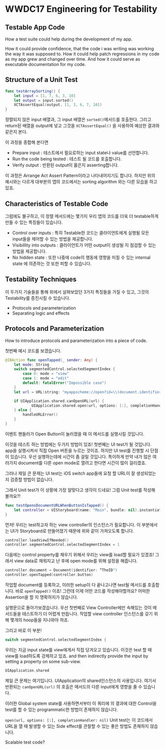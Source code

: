 # WWDC17 Engineering for Testability

## Testable App Code

How a test suite could help during the development of my app.

How it could provide confidence, that the code i was writing was working the way it was supposed to. How it could help patch regressions in my code as my app grew and changed over time. And how it could serve as executable documentation for my code.

## Structure of a Unit Test

```swift
func testArraySorting() {
	let input = [1, 7, 6, 3, 10]
	let output = input.sorted() 
	XCTAssertEqual(output, [1, 3, 6, 7, 10])
}
```

정렬되지 않은 input 배열과, 그 input 배열은 `sorted()`메서드를 호출한다. 그리고 return된 배열을 output에 넣고 그것을 `XCTAssertEqual()` 을 사용하여 예상한 결과와 같은지 본다.

이 과정을 종합해 본다면

- Prepare input : 테스트에서 필요로하는 input state나 value를 선언합니다.
- Run the code being tested : 테스트 될 코드를 호출합니다.
- Verify output : 반환된 output이 옳은지 asserting합니다.

이 과정은 Arrange Act Assert Pattern이라고 나타내어지기도 합니다.  하지만 위의 예시와는 다르게 대부분의 앱의 코드에서는 sorting algorithm 와는 다른 모습을 하고있죠.

## Characteristics of Testable Code

그럼에도 불구하고, 이 정렬 메서드에는 몇가지 우리 앱의 코드를 더욱 더 testable하게 만들 수 있는 특징들이 있습니다.

- Control over inputs : 특히 Testable한 코드는 클라이언트에게 실행될 모든 input들을 제어할 수 있는 방법을 제공합니다.
- Visibillity into outputs : 클라이언트가 어떤 output이 생성될 지 점검할 수 있는 방법을 제공합니다.
- No hidden state : 또한 나중에 code의 행동에 영향을 미칠 수 있는 internal state 에 의존하는 것 또한 피할 수 있습니다.

## Testability Techniques

이 두가지 기술들을 통해 위에서 살펴보았던 3가지 특징들을 가질 수 있고, 그것의 Testability를 증진시킬 수 있습니다.

- Protocols and parameterization
- Separating logic and effects

## Protocols and Parameterization

How to introduce protocols and parameterization into a piece of code.

첫번째 예시 코드를 보겠습니다.

```swift
@IBAction func openTapped(_ sender: Any) {
	let mode: String
	switch segmentedControl.selectedSegmentIndex {
		case 0: mode = "view"
		case 1: mode = "edit"
		default: fatalError("Impossible case")
	}
	let url = URL(string: "myappscheme://open?id=\\(document.identifier)&mode=\\(mode)")!

	if UIApplication.shared.canOpenURL(url) {
			UIApplication.shared.open(url, options: [:], completionHandler: nil)
	} else { 
		handleURLError()
	} 
}
```

이벤트 핸들러가 Open Button이 눌러졌을 때 이 메서드를 실행시킬 것입니다.

이것을 테스트 하는 방법에는 두가지 방법이 있죠! 첫번째는 UI test가 될 것입니다. app을 실행시켜서 직접 Open 버튼을 누르는 것이죠. 하지만 UI test를 진행할 시 단점이 있습니다. 우선 실행하는데에 시간이 좀 걸릴 것입니다. 특이하게 만약 내가 많은 여러가지 document를 다른 open mode로 열려고 한다면 시간이 많이 걸리겠죠.

그러나 제일 큰 문제는 UI test는 iOS switch app들에 요청 할 URL이 잘 생성되었는지 검증할 방법이 없습니다.

그래서 Unit test가 이 상황에 가장 알맞다고 생각이 드네요! 그럼 Unit test를 작성해 볼까요?!

```swift
func testOpensDocumentURLWhenButtonIsTapped() {
	let controller = UIStoryboard(name: "Main", bundle: nil).instantiateViewController(withIdentifier: "Preview") as! PreviewViewController
}
```

먼저! 우리는 test하고자 하는 view controller의 인스턴스가 필요합니다. 이 부분에서는 UI가 Storyboard로 만들어졌기 때문에 위와 같이 가져오도록 합니다.

```swift
controller.loadViewIfNeeded()
controller.segmentedControl.selectedSegmentIndex = 1
```

다음에는 control property를 채우기 위해서 우리는 view를 load할 필요가 있겠죠! 그래서 view data로 채워지고 난 후에 open mode를 위해 설정을 해줍니다.

```swift
controller.document = Document(identifier: “TheID")
controller.openTapped(controller.button)
```

작업할 document를 등록하고, 이러한 setup이 다 끝나고나면 test될 메서드를 호출합니다. 바로 `openTapped()` 이죠! 그런데 이제 어떤 코드를 작성해야할까요? 어떠한 Assertion을 할 지 명확하지가 않습니다.

실행문으로 돌아가보겠습니다. 우선 첫번째로 View Controller에만 속해있는 것이 메서드들을 테스트하기 더 어렵게 만듭니다.  작업할 view controller 인스턴스를 갖기 위해 몇개의 hoop들을 지나와야 하죠.

그리고 바로 이 부분!

```swift
switch segmentedControl.selectedSegmentIndex {
```

우리는 지금 input state를 view에게서 직접 당겨오고 있습니다. 이것은 test 할 때 view를 load하도록 강제하고 있죠. and then indirectly provide the input by setting a property on some sub-view.

```swift
UIApplication.shared
```

제일 큰 문제는 여기입니다. UIApplication의 shared인스턴스의 사용입니다. 여기서 반환되는 `canOpenURL(url)` 의 호출은 메서드의 다른 input에게 영향을 줄 수 있습니다.

이러한 Global system state를 사용하면서부터 이 쿼리에 의 결과에 대한 Control을 test를 할 수 있는 programmatic한 방법이 존재하지 않습니다.

`open(url, options: [:], completionHandler: nil)` Unit test는 이 코드에서 URL을 열 때 발생할 수 있는 Side effect를 관찰할 수 있는 좋은 방법도 존재하지 않습니다.

Scalable test code?